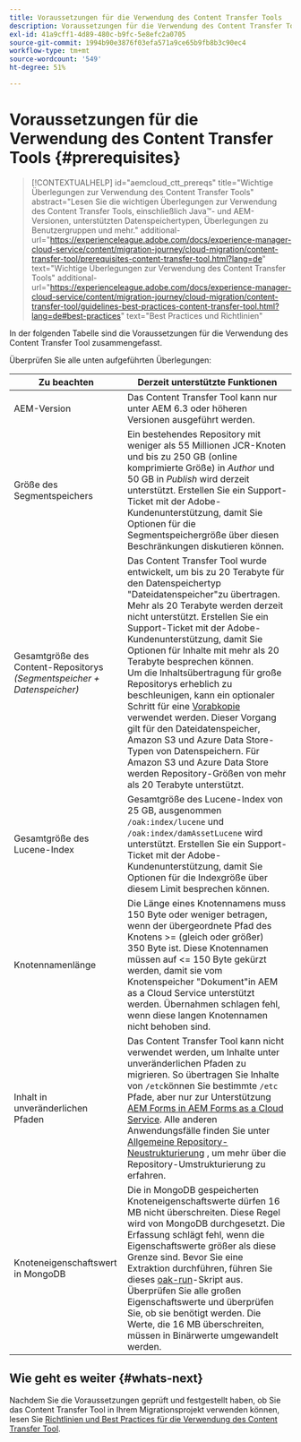 ```yaml
---
title: Voraussetzungen für die Verwendung des Content Transfer Tools
description: Voraussetzungen für die Verwendung des Content Transfer Tools
exl-id: 41a9cff1-4d89-480c-b9fc-5e8efc2a0705
source-git-commit: 1994b90e3876f03efa571a9ce65b9fb8b3c90ec4
workflow-type: tm+mt
source-wordcount: '549'
ht-degree: 51%

---
```


# Voraussetzungen für die Verwendung des Content Transfer Tools {#prerequisites}

>[!CONTEXTUALHELP]
>id="aemcloud_ctt_prereqs"
>title="Wichtige Überlegungen zur Verwendung des Content Transfer Tools"
>abstract="Lesen Sie die wichtigen Überlegungen zur Verwendung des Content Transfer Tools, einschließlich Java™- und AEM-Versionen, unterstützten Datenspeichertypen, Überlegungen zu Benutzergruppen und mehr."
additional-url="https://experienceleague.adobe.com/docs/experience-manager-cloud-service/content/migration-journey/cloud-migration/content-transfer-tool/prerequisites-content-transfer-tool.html?lang=de" text="Wichtige Überlegungen zur Verwendung des Content Transfer Tools"
additional-url="https://experienceleague.adobe.com/docs/experience-manager-cloud-service/content/migration-journey/cloud-migration/content-transfer-tool/guidelines-best-practices-content-transfer-tool.html?lang=de#best-practices" text="Best Practices und Richtlinien"

In der folgenden Tabelle sind die Voraussetzungen für die Verwendung des Content Transfer Tool zusammengefasst.

Überprüfen Sie alle unten aufgeführten Überlegungen:

| Zu beachten | Derzeit unterstützte Funktionen |
|---------------------------------------------------------------------|--------------------------------------------------------------------------------------------------------------------------------------------------------------------------------------------------------------------------------------------------------------------------------------------------------------------------------------------------------------------------------------------------------------------------------------------------------------------------------------------------------------------------------------------------------------------------------------------------------------------------------------------------------------------------------------------------------------------------------------------------------------------|
| AEM-Version | Das Content Transfer Tool kann nur unter AEM 6.3 oder höheren Versionen ausgeführt werden. |
| Größe des Segmentspeichers | Ein bestehendes Repository mit weniger als 55 Millionen JCR-Knoten und bis zu 250 GB (online komprimierte Größe) in *Author* und 50 GB in *Publish* wird derzeit unterstützt. Erstellen Sie ein Support-Ticket mit der Adobe-Kundenunterstützung, damit Sie Optionen für die Segmentspeichergröße über diesen Beschränkungen diskutieren können. |
| Gesamtgröße des Content-Repositorys <br>*(Segmentspeicher + Datenspeicher)* | Das Content Transfer Tool wurde entwickelt, um bis zu 20 Terabyte für den Datenspeichertyp &quot;Dateidatenspeicher&quot;zu übertragen. Mehr als 20 Terabyte werden derzeit nicht unterstützt. Erstellen Sie ein Support-Ticket mit der Adobe-Kundenunterstützung, damit Sie Optionen für Inhalte mit mehr als 20 Terabyte besprechen können. <br>Um die Inhaltsübertragung für große Repositorys erheblich zu beschleunigen, kann ein optionaler Schritt für eine [Vorabkopie](https://experienceleague.adobe.com/docs/experience-manager-cloud-service/content/migration-journey/cloud-migration/content-transfer-tool/handling-large-content-repositories.html?lang=de#setting-up-pre-copy-step) verwendet werden. Dieser Vorgang gilt für den Dateidatenspeicher, Amazon S3 und Azure Data Store-Typen von Datenspeichern. Für Amazon S3 und Azure Data Store werden Repository-Größen von mehr als 20 Terabyte unterstützt. |
| Gesamtgröße des Lucene-Index | Gesamtgröße des Lucene-Index von 25 GB, ausgenommen `/oak:index/lucene` und `/oak:index/damAssetLucene` wird unterstützt. Erstellen Sie ein Support-Ticket mit der Adobe-Kundenunterstützung, damit Sie Optionen für die Indexgröße über diesem Limit besprechen können. |
| Knotennamenlänge | Die Länge eines Knotennamens muss 150 Byte oder weniger betragen, wenn der übergeordnete Pfad des Knotens >= (gleich oder größer) 350 Byte ist. Diese Knotennamen müssen auf &lt;= 150 Byte gekürzt werden, damit sie vom Knotenspeicher &quot;Dokument&quot;in AEM as a Cloud Service unterstützt werden. Übernahmen schlagen fehl, wenn diese langen Knotennamen nicht behoben sind. |
| Inhalt in unveränderlichen Pfaden | Das Content Transfer Tool kann nicht verwendet werden, um Inhalte unter unveränderlichen Pfaden zu migrieren. So übertragen Sie Inhalte von `/etc`können Sie bestimmte `/etc` Pfade, aber nur zur Unterstützung [AEM Forms in AEM Forms as a Cloud Service](https://experienceleague.adobe.com/docs/experience-manager-cloud-service/content/forms/setup-configure-migrate/migrate-to-forms-as-a-cloud-service.html#paths-of-various-aem-forms-specific-assets). Alle anderen Anwendungsfälle finden Sie unter [Allgemeine Repository-Neustrukturierung](https://experienceleague.adobe.com/docs/experience-manager-65/deploying/restructuring/all-repository-restructuring-in-aem-6-5.html?lang=de) , um mehr über die Repository-Umstrukturierung zu erfahren. |
| Knoteneigenschaftswert in MongoDB | Die in MongoDB gespeicherten Knoteneigenschaftswerte dürfen 16 MB nicht überschreiten. Diese Regel wird von MongoDB durchgesetzt. Die Erfassung schlägt fehl, wenn die Eigenschaftswerte größer als diese Grenze sind. Bevor Sie eine Extraktion durchführen, führen Sie dieses [oak-run](https://repo1.maven.org/maven2/org/apache/jackrabbit/oak-run/1.38.0/oak-run-1.38.0.jar)-Skript aus. Überprüfen Sie alle großen Eigenschaftswerte und überprüfen Sie, ob sie benötigt werden. Die Werte, die 16 MB überschreiten, müssen in Binärwerte umgewandelt werden. |

## Wie geht es weiter {#whats-next}

Nachdem Sie die Voraussetzungen geprüft und festgestellt haben, ob Sie das Content Transfer Tool in Ihrem Migrationsprojekt verwenden können, lesen Sie [Richtlinien und Best Practices für die Verwendung des Content Transfer Tool](https://experienceleague.adobe.com/docs/experience-manager-cloud-service/content/migration-journey/cloud-migration/content-transfer-tool/guidelines-best-practices-content-transfer-tool.html?lang=de).
